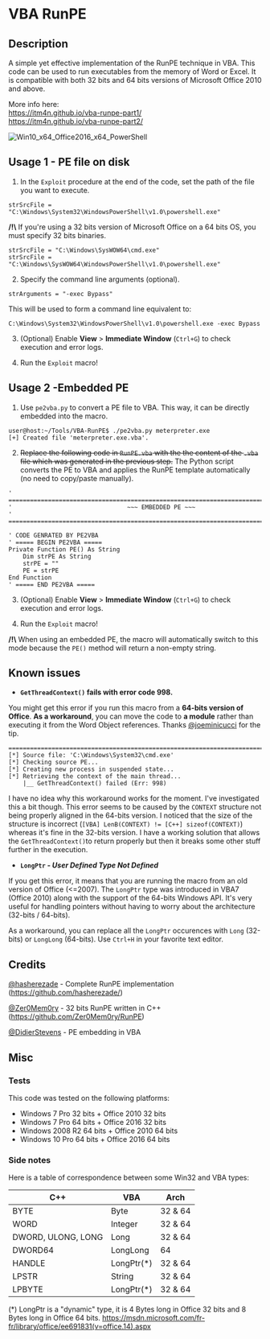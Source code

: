 # VBA RunPE

## Description 
A simple yet effective implementation of the RunPE technique in VBA. This code can be used to run executables from the memory of Word or Excel. It is compatible with both 32 bits and 64 bits versions of Microsoft Office 2010 and above. 

More info here:  
https://itm4n.github.io/vba-runpe-part1/  
https://itm4n.github.io/vba-runpe-part2/  

![Win10_x64_Office2016_x64_PowerShell](https://github.com/itm4n/VBA-RunPE/raw/master/screenshots/00_runpe-demo.gif)


## Usage 1 - PE file on disk 

1) In the `Exploit` procedure at the end of the code, set the path of the file you want to execute. 

```
strSrcFile = "C:\Windows\System32\WindowsPowerShell\v1.0\powershell.exe"
```

__/!\\__ If you're using a 32 bits version of Microsoft Office on a 64 bits OS, you must specify 32 bits binaries. 

```
strSrcFile = "C:\Windows\SysWOW64\cmd.exe"
strSrcFile = "C:\Windows\SysWOW64\WindowsPowerShell\v1.0\powershell.exe"
```

2) Specify the command line arguments (optional).

```
strArguments = "-exec Bypass"
```

This will be used to form a command line equivalent to:

```
C:\Windows\System32\WindowsPowerShell\v1.0\powershell.exe -exec Bypass
```

3) (Optional) Enable __View__ > __Immediate Window__ (`Ctrl+G`) to check execution and error logs.

4) Run the `Exploit` macro!


## Usage 2 -Embedded PE 

1. Use `pe2vba.py` to convert a PE file to VBA. This way, it can be directly embedded into the macro.

```
user@host:~/Tools/VBA-RunPE$ ./pe2vba.py meterpreter.exe 
[+] Created file 'meterpreter.exe.vba'.
```

2. ~~Replace the following code in `RunPE.vba` with the the content of the `.vba` file which was generated in the previous step.~~ The Python script converts the PE to VBA and applies the RunPE template automatically (no need to copy/paste manually).

```
' ================================================================================
'                                ~~~ EMBEDDED PE ~~~
' ================================================================================

' CODE GENRATED BY PE2VBA
' ===== BEGIN PE2VBA =====
Private Function PE() As String
    Dim strPE As String
    strPE = ""
    PE = strPE
End Function
' ===== END PE2VBA =====
```
3. (Optional) Enable __View__ > __Immediate Window__ (`Ctrl+G`) to check execution and error logs.

4. Run the `Exploit` macro!

__/!\\__ When using an embedded PE, the macro will automatically switch to this mode because the `PE()` method will return a non-empty string.


## Known issues

- __`GetThreadContext()` fails with error code 998.__

You might get this error if you run this macro from a __64-bits version of Office__. __As a workaround__, you can move the code to __a module__ rather than executing it from the Word Object references. Thanks [@joeminicucci](https://github.com/joeminicucci) for the tip.

```
================================================================================
[*] Source file: 'C:\Windows\System32\cmd.exe'
[*] Checking source PE...
[*] Creating new process in suspended state...
[*] Retrieving the context of the main thread...
    |__ GetThreadContext() failed (Err: 998)
```

I have no idea why this workaround works for the moment. I've investigated this a bit though. This error seems to be caused by the `CONTEXT` structure not being properly aligned in the 64-bits version. I noticed that the size of the structure is incorrect (`[VBA] LenB(CONTEXT) != [C++] sizeof(CONTEXT)`) whereas it's fine in the 32-bits version. I have a working solution that allows the `GetThreadContext()`to return properly but then it breaks some other stuff further in the execution. 

- __`LongPtr` - _User Defined Type Not Defined___

If you get this error, it means that you are running the macro from an old version of Office (<=2007). The `LongPtr` type was introduced in VBA7 (Office 2010) along with the support of the 64-bits Windows API. It's very useful for handling pointers without having to worry about the architecture (32-bits / 64-bits).

As a workaround, you can replace all the `LongPtr` occurences with `Long` (32-bits) or `LongLong` (64-bits). Use `Ctrl+H` in your favorite text editor.


## Credits

[@hasherezade](https://twitter.com/hasherezade) - Complete RunPE implementation (https://github.com/hasherezade/)

[@Zer0Mem0ry](https://github.com/Zer0Mem0ry) - 32 bits RunPE written in C++ (https://github.com/Zer0Mem0ry/RunPE)

[@DidierStevens](https://twitter.com/didierstevens) - PE embedding in VBA


## Misc

### Tests

This code was tested on the following platforms:
- Windows 7 Pro 32 bits + Office 2010 32 bits
- Windows 7 Pro 64 bits + Office 2016 32 bits
- Windows 2008 R2 64 bits + Office 2010 64 bits
- Windows 10 Pro 64 bits + Office 2016 64 bits

### Side notes

Here is a table of correspondence between some Win32 and VBA types:

| C++ | VBA | Arch |
| --- | --- | --- |
| BYTE | Byte | 32 & 64 |
| WORD | Integer | 32 & 64 |
| DWORD, ULONG, LONG | Long | 32 & 64 |
| DWORD64 | LongLong | 64 |
| HANDLE | LongPtr(\*) | 32 & 64
| LPSTR | String | 32 & 64 |
| LPBYTE | LongPtr(\*) | 32 & 64 |

(\*) LongPtr is a "dynamic" type, it is 4 Bytes long in Office 32 bits and 8 Bytes long in Office 64 bits. 
https://msdn.microsoft.com/fr-fr/library/office/ee691831(v=office.14).aspx 

